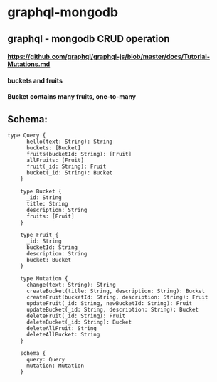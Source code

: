 # graphql-mongodb

## graphql - mongodb CRUD operation

#### https://github.com/graphql/graphql-js/blob/master/docs/Tutorial-Mutations.md
#### buckets and fruits 
#### Bucket contains many fruits, one-to-many
## Schema:
```
type Query {
      hello(text: String): String
      buckets: [Bucket]
      fruits(bucketId: String): [Fruit]
      allFruits: [Fruit]
      fruit(_id: String): Fruit
      bucket(_id: String): Bucket
    }

    type Bucket {
      _id: String
      title: String
      description: String
      fruits: [Fruit]
    }
    
    type Fruit {
      _id: String
      bucketId: String
      description: String
      bucket: Bucket
    }

    type Mutation {
      change(text: String): String
      createBucket(title: String, description: String): Bucket
      createFruit(bucketId: String, description: String): Fruit
      updateFruit(_id: String, newBucketId: String): Fruit
      updateBucket(_id: String, description: String): Bucket
      deleteFruit(_id: String): Fruit
      deleteBucket(_id: String): Bucket 
      deleteAllFruit: String
      deleteAllBucket: String
    }

    schema {
      query: Query
      mutation: Mutation
    }
    
